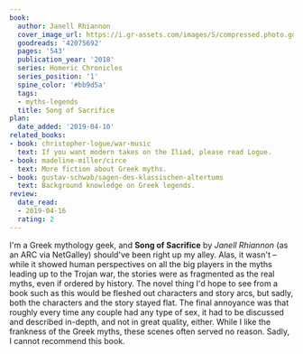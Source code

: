 ```yaml
---
book:
  author: Janell Rhiannon
  cover_image_url: https://i.gr-assets.com/images/S/compressed.photo.goodreads.com/books/1538446870l/42075692._SY475_.jpg
  goodreads: '42075692'
  pages: '543'
  publication_year: '2018'
  series: Homeric Chronicles
  series_position: '1'
  spine_color: '#bb9d5a'
  tags:
  - myths-legends
  title: Song of Sacrifice
plan:
  date_added: '2019-04-10'
related_books:
- book: christopher-logue/war-music
  text: If you want modern takes on the Iliad, please read Logue.
- book: madeline-miller/circe
  text: More fiction about Greek myths.
- book: gustav-schwab/sagen-des-klassischen-altertums
  text: Background knowledge on Greek legends.
review:
  date_read:
  - 2019-04-16
  rating: 2
---
```


I'm a Greek mythology geek, and **Song of Sacrifice** by *Janell Rhiannon* (as an ARC via NetGalley) should've been
right up my alley. Alas, it wasn't – while it showed human perspectives on all the big players in the myths leading up
to the Trojan war, the stories were as fragmented as the real myths, even if ordered by history. The novel thing I'd
hope to see from a book such as this would be fleshed out characters and story arcs, but sadly, both the characters and
the story stayed flat. The final annoyance was that roughly every time any couple had any type of sex, it had to be
discussed and described in-depth, and not in great quality, either. While I like the frankness of the Greek myths, these
scenes often served no reason. Sadly, I cannot recommend this book.
